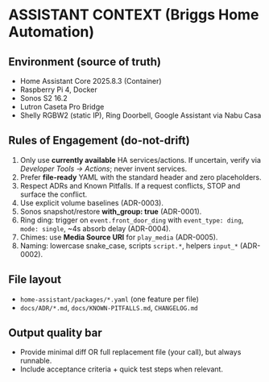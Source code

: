 ﻿# ASSISTANT CONTEXT (Briggs Home Automation)

## Environment (source of truth)
- Home Assistant Core 2025.8.3 (Container)
- Raspberry Pi 4, Docker
- Sonos S2 16.2
- Lutron Caseta Pro Bridge
- Shelly RGBW2 (static IP), Ring Doorbell, Google Assistant via Nabu Casa

## Rules of Engagement (do-not-drift)
1) Only use **currently available** HA services/actions. If uncertain, verify via *Developer Tools → Actions*; never invent services.
2) Prefer **file-ready** YAML with the standard header and zero placeholders.
3) Respect ADRs and Known Pitfalls. If a request conflicts, STOP and surface the conflict.
4) Use explicit volume baselines (ADR-0003).
5) Sonos snapshot/restore **with_group: true** (ADR-0001).
6) Ring ding: trigger on `event.front_door_ding` with `event_type: ding`, `mode: single`, ~4s absorb delay (ADR-0004).
7) Chimes: use **Media Source URI** for `play_media` (ADR-0005).
8) Naming: lowercase snake_case, scripts `script.*`, helpers `input_*` (ADR-0002).

## File layout
- `home-assistant/packages/*.yaml` (one feature per file)
- `docs/ADR/*.md`, `docs/KNOWN-PITFALLS.md`, `CHANGELOG.md`

## Output quality bar
- Provide minimal diff OR full replacement file (your call), but always runnable.
- Include acceptance criteria + quick test steps when relevant.

